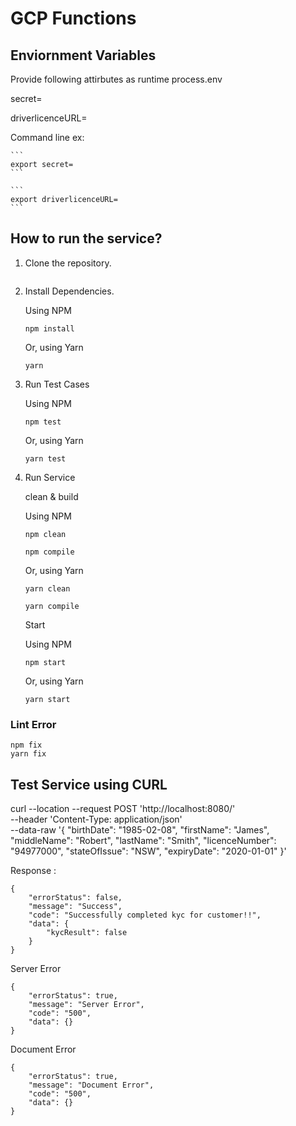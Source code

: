 # GCP Functions

## Enviornment Variables 

Provide following attirbutes as runtime process.env

secret=

driverlicenceURL=

Command line ex: 

    ```
    export secret=
    ```
    
    ```
    export driverlicenceURL=
    ```


## How to run the service?

1. Clone the repository.
    ```
    ```

2. Install Dependencies. 

    Using NPM
    ```
    npm install
    ```

    Or, using Yarn
    ```
    yarn
    ```
3. Run Test Cases 
   
    Using NPM
    ```
    npm test
    ```
    Or, using Yarn
    ```
    yarn test
    ```

4. Run Service  

    clean & build  

    Using NPM
    ```
    npm clean
    ```
    ```
    npm compile
    ```
    Or, using Yarn
    ```
    yarn clean
    ```
    ```
    yarn compile
    ```
    
    Start 

    Using NPM
    ```
    npm start
    ```
    Or, using Yarn
    ```
    yarn start
    
 ### Lint Error 
 
   ```
   npm fix
   yarn fix
   ```
    
 ## Test Service using CURL 
 
 curl --location --request POST 'http://localhost:8080/' \
--header 'Content-Type: application/json' \
--data-raw '{
    "birthDate": "1985-02-08",
    "firstName": "James",
    "middleName": "Robert",
    "lastName": "Smith",
    "licenceNumber": "94977000",
    "stateOfIssue": "NSW",
    "expiryDate": "2020-01-01"
}'
    
Response : 

```
{
    "errorStatus": false,
    "message": "Success",
    "code": "Successfully completed kyc for customer!!",
    "data": {
        "kycResult": false
    }
}
```

Server Error
```
{
    "errorStatus": true,
    "message": "Server Error",
    "code": "500",
    "data": {}
}
```

Document Error 

```
{
    "errorStatus": true,
    "message": "Document Error",
    "code": "500",
    "data": {}
}
```
